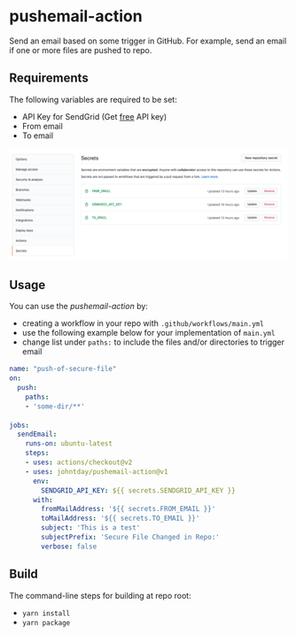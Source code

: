 # pushemail-action

Send an email based on some trigger in GitHub. For example, send an email
if one or more files are pushed to repo.

## Requirements
The following variables are required to be set:
- API Key for SendGrid (Get [free](https://sendgrid.com/free/) API key)
- From email
- To email

![Repo secret settings](./doc/img/repo-secrets.png)

## Usage

You can use the *pushemail-action* by: 
- creating a workflow in your repo with `.github/workflows/main.yml` 
- use the following example below for your implementation of `main.yml`
- change list under `paths:` to include the files and/or directories to trigger email

```yaml
name: "push-of-secure-file"
on:
  push:
    paths:
    - 'some-dir/**'

jobs:
  sendEmail:
    runs-on: ubuntu-latest
    steps:
    - uses: actions/checkout@v2
    - uses: johntday/pushemail-action@v1
      env:
        SENDGRID_API_KEY: ${{ secrets.SENDGRID_API_KEY }}
      with:
        fromMailAddress: '${{ secrets.FROM_EMAIL }}'
        toMailAddress: '${{ secrets.TO_EMAIL }}'
        subject: 'This is a test'
        subjectPrefix: 'Secure File Changed in Repo:'
        verbose: false
```

## Build
The command-line steps for building at repo root:
- `yarn install`
- `yarn package`
